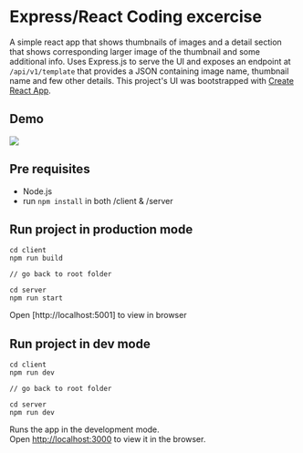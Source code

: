 # Express/React Coding excercise

A simple react app that shows thumbnails of images and a detail section that shows corresponding larger image of the thumbnail and some additional info.
Uses Express.js to serve the UI and exposes an endpoint at `/api/v1/template` that provides a JSON containing image name, thumbnail name and few other details.
This project's UI was bootstrapped with [Create React App](https://github.com/facebook/create-react-app).

## Demo

![](https://github.com/mvikrammenon/image-select-fe-be-project/blob/84d7533534a5baca7e6e80e3bf494e603c539e06/demo/demo.gif)

## Pre requisites
- Node.js
- run `npm install` in both <root>/client & <root>/server

## Run project in production mode

```
cd client
npm run build

// go back to root folder

cd server
npm run start
```
Open [http://localhost:5001] to view in browser


## Run project in dev mode

```
cd client
npm run dev

// go back to root folder

cd server
npm run dev
```

Runs the app in the development mode.<br />
Open [http://localhost:3000](http://localhost:3000) to view it in the browser.
